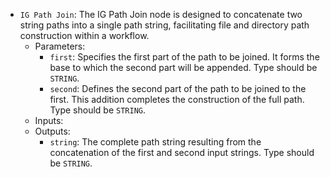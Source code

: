 - `IG Path Join`: The IG Path Join node is designed to concatenate two string paths into a single path string, facilitating file and directory path construction within a workflow.
    - Parameters:
        - `first`: Specifies the first part of the path to be joined. It forms the base to which the second part will be appended. Type should be `STRING`.
        - `second`: Defines the second part of the path to be joined to the first. This addition completes the construction of the full path. Type should be `STRING`.
    - Inputs:
    - Outputs:
        - `string`: The complete path string resulting from the concatenation of the first and second input strings. Type should be `STRING`.
